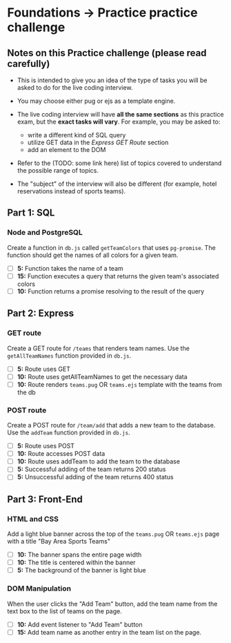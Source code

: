 # Foundations -> Practice practice challenge

## Notes on this Practice challenge (please read carefully)

- This is intended to give you an idea of the type of tasks you will be asked to do for the live coding interview.

- You may choose either pug or ejs as a template engine.

- The live coding interview will have __all the same sections__ as this practice exam, but the __exact tasks will vary__. For example, you may be asked to:
  - write a different kind of SQL query
  - utilize GET data in the *Express GET Route* section
  - add an element to the DOM

- Refer to the (TODO: some link here) list of topics covered to understand the possible range of topics.

- The "subject" of the interview will also be different (for example, hotel reservations instead of sports teams).

## Part 1: SQL

### Node and PostgreSQL

Create a function in `db.js` called `getTeamColors` that uses `pg-promise`. The function should get the names of all colors for a given team.

  - [ ] __5:__ Function takes the name of a team
  - [ ] __15:__ Function executes a query that returns the given team's associated colors
  - [ ] __10:__ Function returns a promise resolving to the result of the query

## Part 2: Express

### GET route
Create a GET route for `/teams` that renders team names. Use the `getAllTeamNames` function provided in `db.js`.

- [ ] __5:__ Route uses GET
- [ ] __10:__ Route uses getAllTeamNames to get the necessary data
- [ ] __10:__ Route renders `teams.pug` OR `teams.ejs` template with the teams from the db

### POST route
Create a POST route for `/team/add` that adds a new team to the database. Use the `addTeam` function provided in `db.js`.

- [ ] __5:__ Route uses POST
- [ ] __10:__ Route accesses POST data
- [ ] __10:__ Route uses addTeam to add the team to the database
- [ ] __5:__ Successful adding of the team returns 200 status
- [ ] __5:__ Unsuccessful adding of the team returns 400 status

## Part 3: Front-End

### HTML and CSS
Add a light blue banner across the top of the `teams.pug` OR `teams.ejs` page with a title "Bay Area Sports Teams"

- [ ] __10:__ The banner spans the entire page width
- [ ] __10:__ The title is centered within the banner
- [ ] __5:__ The background of the banner is light blue

### DOM Manipulation
When the user clicks the "Add Team" button, add the team name from the text box to the list of teams on the page.

- [ ] __10:__ Add event listener to "Add Team" button
- [ ] __15:__ Add team name as another entry in the team list on the page.
